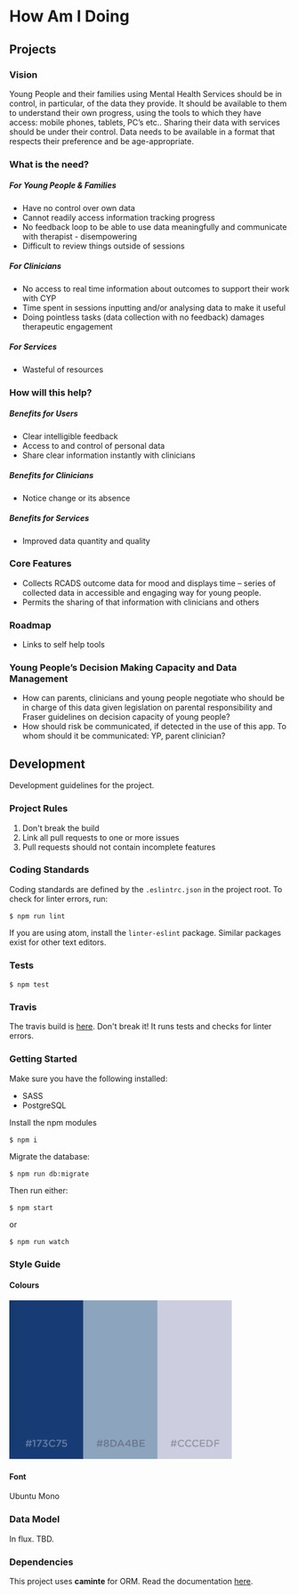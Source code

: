 # How Am I Doing

## Projects

### Vision
Young People and their families using Mental Health Services should be in control, in particular, of the data they provide.  It should be available to them to understand their own progress, using the tools to which they have access: mobile phones, tablets, PC’s etc..  Sharing their data with services should be under their control. Data needs to be available in a format that respects their preference and be age-appropriate.

### What is the need?

##### For Young People & Families
* Have no control over own data
* Cannot readily access information tracking progress
* No feedback loop to be able to use data meaningfully and communicate with therapist  - disempowering
* Difficult to review things outside of sessions

##### For Clinicians
* No access to real time information about outcomes to support their work with CYP
* Time spent in sessions inputting and/or analysing data to make it useful
* Doing pointless tasks (data collection with no feedback) damages therapeutic engagement

##### For Services
* Wasteful of resources

### How will this help?

##### Benefits for Users
* Clear intelligible feedback
* Access to and control of personal data
* Share clear information instantly with clinicians

##### Benefits for Clinicians
*	Notice change or its absence

##### Benefits for Services
*	Improved data quantity and quality

### Core Features
*	Collects RCADS outcome data for mood and  displays time – series of collected data in accessible and engaging way for young people.
*	Permits the sharing of that information with clinicians and others

### Roadmap
* Links to self help tools

### Young People’s Decision Making Capacity and Data Management
*	How can parents, clinicians and young people negotiate who should be in charge of this data given legislation on parental responsibility and Fraser guidelines on decision capacity of young people?
*	How should risk be communicated, if detected in the use of this app.  To whom should it be communicated: YP, parent clinician?


## Development
Development guidelines for the project.

### Project Rules
1. Don't break the build
2. Link all pull requests to one or more issues
3. Pull requests should not contain incomplete features

### Coding Standards
Coding standards are defined by the `.eslintrc.json` in the project root. To check for linter errors, run:
```
$ npm run lint
```
If you are using atom, install the `linter-eslint` package. Similar packages exist for other text editors.

### Tests
```
$ npm test
```

### Travis
The travis build is [here](https://travis-ci.org/foundersandcoders/How-Am-I-Doing). Don't break it! It runs tests and checks for linter errors.

### Getting Started
Make sure you have the following installed:
* SASS
* PostgreSQL

Install the npm modules
```
$ npm i
```

Migrate the database:
```
$ npm run db:migrate
```

Then run either:
```
$ npm start
```
or
```
$ npm run watch
```

### Style Guide
#### Colours
<img alt="Colours" src="./assets/img/colours.png" width="400" />

#### Font
Ubuntu Mono

### Data Model
In flux. TBD.

### Dependencies
This project uses **caminte** for ORM. Read the documentation [here](http://www.camintejs.com/en/guide).
